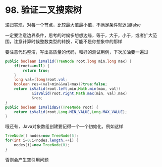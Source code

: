 # 98. 验证二叉搜索树

递归实现，对每一个节点，比较最大值最小值，不满足条件就返回false

一定要注意边界条件，思考的时候多想想边缘，等于，大于，小于，或者扩大范围，注意计算时候整数类型的转换，可能不是你想象中的那样

要注意代码整洁，写出高质量的代码，和好的测试用例，下次加油要一遍过

```java
public boolean isValid(TreeNode root,long min,long max) {
    if(root==null) {
        return true;
    }
    long val=(long)root.val;
    boolean res=(val>min&&val<max)?true:false;
    return isValid(root.left,min,Math.min(max, val))
            &isValid(root.right,Math.max(min, val),max)
            &res;
}
public boolean isValidBST(TreeNode root) {
    return isValid(root,Long.MIN_VALUE,Long.MAX_VALUE);
}
```
哦还有，Java对象数组创建要记得一个一个初始化，例如这样
```java
TreeNode[] nodes=new TreeNode[5];
for(int i=0;i<nodes.length;++i) {
    nodes[i]=new TreeNode(0);
}
```
否则会产生空引用问题